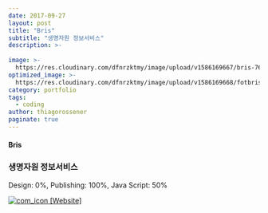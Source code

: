 ```yaml
---
date: 2017-09-27
layout: post
title: "Bris"
subtitle: "생명자원 정보서비스"
description: >-
  
image: >-
  https://res.cloudinary.com/dfnrzktmy/image/upload/v1586169667/bris-768x734_zne3zr.jpg
optimized_image: >-
  https://res.cloudinary.com/dfnrzktmy/image/upload/v1586169668/fotbris_sum-400x260_gz6z4c.png
category: portfolio
tags:
  - coding
author: thiagorossener
paginate: true
---
```

#### Bris

### 생명자원 정보서비스

Design: 0%, Publishing: 100%, Java Script: 50%

<a href="http://hwalan0411.dothome.co.kr/portfolio-item/bris/" target="_blank">
<img src="https://res.cloudinary.com/dfnrzktmy/image/upload/v1586177444/com_icon-150x129_r9kppl.png" alt="com_icon" class="site_icon">
[Website]
</a>